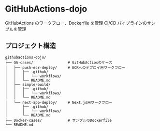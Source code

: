 # GitHubActions-dojo

GitHubActions のワークフロー、Dockerfile を管理
CI/CD パイプラインのサンプルを管理

## プロジェクト構造

```
githubactions-dojo/
├── GA-cases/                # GitHubActiosのケース
│   ├── push-ecr-deploy/     # ECRへのデプロイ用ワークフロー
│   │   ├── .github/
│   │   │   └── workflows/
│   │   └── README.md
│   ├── simple-build/
│   │   ├── .github/
│   │   │   └── workflows/
│   │   └── README.md
│   └── next-app-deploy/     # Next.js用ワークフロー
│       ├── .github/
│       │   └── workflows/
│       └── README.md
├── Docker-cases/            # サンプルのDockerfile
└── README.md       
```
